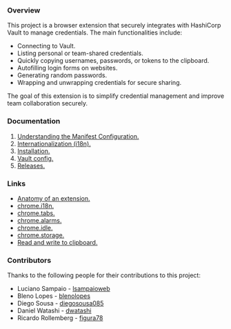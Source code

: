 ### Overview

This project is a browser extension that securely integrates with HashiCorp Vault to manage credentials. The main functionalities include:
- Connecting to Vault.
- Listing personal or team-shared credentials.
- Quickly copying usernames, passwords, or tokens to the clipboard.
- Autofilling login forms on websites.
- Generating random passwords.
- Wrapping and unwrapping credentials for secure sharing.

The goal of this extension is to simplify credential management and improve team collaboration securely.

### Documentation

1. [Understanding the Manifest Configuration.](docs/manifest.md)
1. [Internationalization (i18n).](docs/i18n.md)
1. [Installation.](docs/installation.md)
1. [Vault config.](docs/vault/vault.md)
1. [Releases.](docs/releases.md)

### Links

- [Anatomy of an extension.](https://developer.mozilla.org/en-US/docs/Mozilla/Add-ons/WebExtensions/Anatomy_of_a_WebExtension#background_scripts)
- [chrome.i18n.](https://developer.chrome.com/docs/extensions/reference/api/i18n?hl=pt-br)
- [chrome.tabs.](https://developer.chrome.com/docs/extensions/reference/api/tabs?hl=pt-br)
- [chrome.alarms.](https://developer.chrome.com/docs/extensions/reference/api/alarms?hl=pt-br)
- [chrome.idle.](https://developer.chrome.com/docs/extensions/reference/api/idle?hl=pt-br)
- [chrome.storage.](https://developer.chrome.com/docs/extensions/reference/api/storage?hl=pt-br)
- [Read and write to clipboard.](https://github.com/GoogleChrome/chrome-extensions-samples/tree/main/functional-samples/cookbook.offscreen-clipboard-write)

### Contributors

Thanks to the following people for their contributions to this project:

- Luciano Sampaio - [lsampaioweb](https://github.com/lsampaioweb)
- Bleno Lopes - [blenolopes](https://github.com/blenolopes)
- Diego Sousa - [diegosousa085](https://github.com/diegosousa085)
- Daniel Watashi - [dwatashi](https://github.com/dwatashi)
- Ricardo Rollemberg - [figura78](https://github.com/figura78)